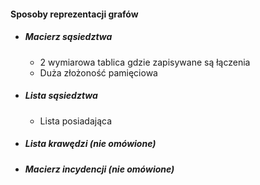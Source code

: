 #### Sposoby reprezentacji grafów
- ##### Macierz sąsiedztwa
	- 2 wymiarowa tablica gdzie zapisywane są łączenia
	- Duża złożoność pamięciowa
- ##### Lista sąsiedztwa
	- Lista posiadająca 
- ##### Lista krawędzi (nie omówione)
- ##### Macierz incydencji (nie omówione)
